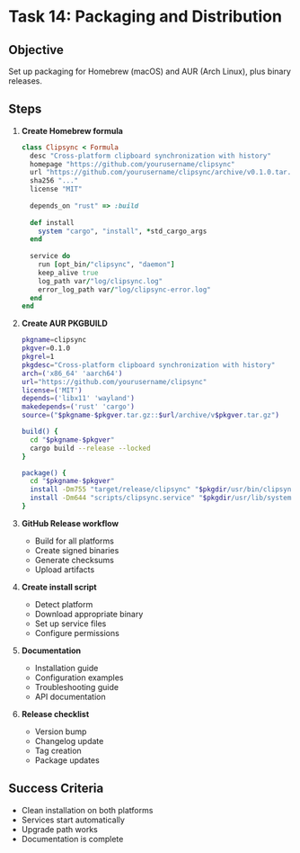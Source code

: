 # Task 14: Packaging and Distribution

## Objective
Set up packaging for Homebrew (macOS) and AUR (Arch Linux), plus binary releases.

## Steps

1. **Create Homebrew formula**
   ```ruby
   class Clipsync < Formula
     desc "Cross-platform clipboard synchronization with history"
     homepage "https://github.com/yourusername/clipsync"
     url "https://github.com/yourusername/clipsync/archive/v0.1.0.tar.gz"
     sha256 "..."
     license "MIT"
     
     depends_on "rust" => :build
     
     def install
       system "cargo", "install", *std_cargo_args
     end
     
     service do
       run [opt_bin/"clipsync", "daemon"]
       keep_alive true
       log_path var/"log/clipsync.log"
       error_log_path var/"log/clipsync-error.log"
     end
   end
   ```

2. **Create AUR PKGBUILD**
   ```bash
   pkgname=clipsync
   pkgver=0.1.0
   pkgrel=1
   pkgdesc="Cross-platform clipboard synchronization with history"
   arch=('x86_64' 'aarch64')
   url="https://github.com/yourusername/clipsync"
   license=('MIT')
   depends=('libx11' 'wayland')
   makedepends=('rust' 'cargo')
   source=("$pkgname-$pkgver.tar.gz::$url/archive/v$pkgver.tar.gz")
   
   build() {
     cd "$pkgname-$pkgver"
     cargo build --release --locked
   }
   
   package() {
     cd "$pkgname-$pkgver"
     install -Dm755 "target/release/clipsync" "$pkgdir/usr/bin/clipsync"
     install -Dm644 "scripts/clipsync.service" "$pkgdir/usr/lib/systemd/user/clipsync.service"
   }
   ```

3. **GitHub Release workflow**
   - Build for all platforms
   - Create signed binaries
   - Generate checksums
   - Upload artifacts

4. **Create install script**
   - Detect platform
   - Download appropriate binary
   - Set up service files
   - Configure permissions

5. **Documentation**
   - Installation guide
   - Configuration examples
   - Troubleshooting guide
   - API documentation

6. **Release checklist**
   - Version bump
   - Changelog update
   - Tag creation
   - Package updates

## Success Criteria
- Clean installation on both platforms
- Services start automatically
- Upgrade path works
- Documentation is complete